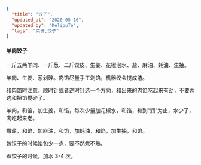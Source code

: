 ```json
{
  "title": "饺子",
  "updated_at": "2020-05-16",
  "updated_by": "KelipuTe",
  "tags": "菜谱,饺子"
}
```

#### 羊肉饺子

一斤五两羊肉、一斤葱、二斤饺皮、生姜、花椒泡水、盐、麻油、蚝油、生抽。

羊肉、生姜、葱剁碎。肉馅尽量手工剁馅，机器绞会搅成渣。

和肉馅时注意，顺时针或者逆时针选一个方向，和出来的肉馅吃起来有劲，不要两边和把馅搅碎了。

羊肉，和馅，加生姜，和馅，每次少量加花椒水，和馅，和到“润”为止，水少了，肉吃起来老。

撒盐，和馅，加麻油，和馅，加蚝油，和馅，加生抽，和馅。

包饺子的时候馅包少一点，要不然煮不熟。

煮饺子的时候，加水 3-4 次。

